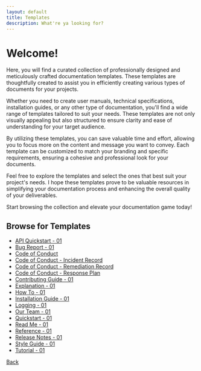 ```yaml
---
layout: default
title: Templates
description: What're ya looking for?
---
```



# Welcome!

Here, you will find a curated collection of professionally designed and meticulously crafted documentation templates. These templates are thoughtfully created to assist you in efficiently creating various types of documents for your projects.

Whether you need to create user manuals, technical specifications, installation guides, or any other type of documentation, you'll find a wide range of templates tailored to suit your needs. These templates are not only visually appealing but also structured to ensure clarity and ease of understanding for your target audience.

By utilizing these templates, you can save valuable time and effort, allowing you to focus more on the content and message you want to convey. Each template can be customized to match your branding and specific requirements, ensuring a cohesive and professional look for your documents.

Feel free to explore the templates and select the ones that best suit your project's needs. I hope these templates prove to be valuable resources in simplifying your documentation process and enhancing the overall quality of your deliverables.

Start browsing the collection and elevate your documentation game today!

## Browse for Templates

- [API Quickstart - 01](pages-templates-api-quickstart.md)
- [Bug Report - 01](pages-templates-bug-report.md)
- [Code of Conduct](pages-templates-code-of-conduct.md)
- [Code of Conduct - Incident Record](pages-templates-code-of-conduct-incident-record.md)
- [Code of Conduct - Remediation Record](pages-templates-code-of-conduct-remediation-record.md)
- [Code of Conduct - Response Plan](pages-templates-code-of-conduct-response-plan.md)
- [Contributing Guide - 01](pages-templates-contributing-guide.md)
- [Explanation - 01](pages-templates-explanation.md)
- [How To - 01](pages-templates-how-to.md)
- [Installation Guide - 01](pages-templates-installation-guide.md)
- [Logging - 01](pages-templates-logging.md)
- [Our Team - 01](pages-templates-our-team.md)
- [Quickstart - 01](pages-templates-quickstart.md)
- [Read Me - 01](pages-templates-read-me.md)
- [Reference - 01](pages-templates-reference.md)
- [Release Notes - 01](pages-templates-release-notes.md)
- [Style Guide - 01](pages-templates-style-guide.md)
- [Tutorial - 01](pages-templates-tutorial.md)



[Back](./)